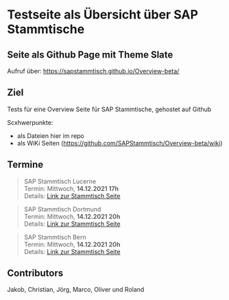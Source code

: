 # Testseite als Übersicht über SAP Stammtische

## Seite als Github Page mit Theme Slate

Aufruf über: https://sapstammtisch.github.io/Overview-beta/

## Ziel

Tests für eine Overview Seite für SAP Stammtische, gehostet auf Github

Scxhwerpunkte:

- als Dateien hier im repo
- als WiKi Seiten (https://github.com/SAPStammtisch/Overview-beta/wiki)

## Termine

> SAP Stammtisch Lucerne  
  Termin: Mittwoch, **14.12.2021 17h**  
  Details: [Link zur Stammtisch Seite](https://sapstammtisch.github.io/Luzern/)

> SAP Stammtisch Dortmund  
  Termin: Mittwoch, **14.12.2021 20h**  
  Details: [Link zur Stammtisch Seite](https://sapstammtisch.github.io/Dortmund/)

> SAP Stammtisch Bern  
  Termin: Mittwoch, **14.12.2021 20h**  
  Details: [Link zur Stammtisch Seite](https://wiki.scn.sap.com/wiki/display/events/SAP+Stammtisch+Bern+und+virtuell+Schweiz)

## Contributors

Jakob, Christian, Jörg, Marco, Oliver und Roland 
